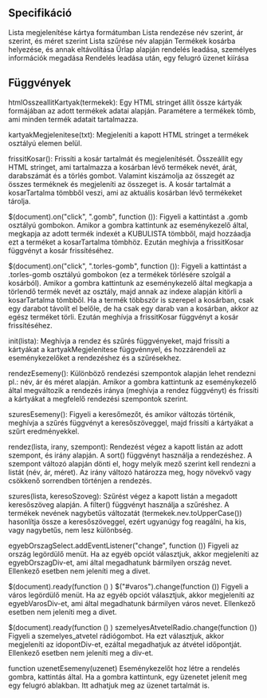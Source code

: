 ## Specifikáció
Lista megjelenítése kártya formátumban
Lista rendezése név szerint, ár szerint, és méret szerint 
Lista szűrése név alapján
Termékek kosárba helyezése, és annak eltávolítása
Űrlap alapján rendelés leadása, személyes információk megadása
Rendelés leadása után, egy felugró üzenet kiírása

## Függvények
htmlOsszeallitKartyak(termekek):
Egy HTML stringet állít össze kártyák formájában az adott termékek adatai alapján. Paramétere a termékek tömb, ami minden termék adatait tartalmazza.

kartyakMegjelenitese(txt):
Megjeleníti a kapott HTML stringet a termékek osztályú elemen belül.

frissitKosar():
Frissíti a kosár tartalmát és megjelenítését. Összeállít egy HTML stringet, ami tartalmazza a kosárban lévő termékek nevét, árát, darabszámát és a törlés gombot. Valamint kiszámolja az összegét az összes terméknek és megjeleníti az összeget is. A kosár tartalmát a kosarTartalma tömbből veszi, ami az aktuális kosárban lévő termékeket tárolja.

$(document).on("click", ".gomb", function ()):
Figyeli a kattintást a .gomb osztályú gombokon. Amikor a gombra kattintunk az eseménykezelő által, megkapja az adott termék indexét a KUBULISTA tömbből, majd hozzáadja ezt a terméket a kosarTartalma tömbhöz. Ezután meghívja a frissitKosar függvényt a kosár frissítéséhez.

$(document).on("click", ".torles-gomb", function ()):
Figyeli a kattintást a .torles-gomb osztályú gombokon (ez a termékek törlésére szolgál a kosárból). Amikor a gombra kattintunk az eseménykezelő által megkapja a törlendő termék nevét az osztály, majd annak az indexe alapján kitörli a kosarTartalma tömbből. Ha a termék többször is szerepel a kosárban, csak egy darabot távolít el belőle, de ha csak egy darab van a kosárban, akkor az egész terméket törli. Ezután meghívja a frissitKosar függvényt a kosár frissítéséhez.

init(lista):
Meghívja a rendez és szűrés függvényeket, majd frissíti a kártyákat a kartyakMegjelenitese függvénnyel, és hozzárendeli az eseménykezelőket a rendezéshez és a szűrésekhez.

rendezEsemeny():
Különböző rendezési szempontok alapján lehet rendezni pl.: név, ár és méret alapján. Amikor a gombra kattintunk az eseménykezelő által megváltozik a rendezés iránya (meghívja a rendez függvényt) és frissíti a kártyákat a megfelelő rendezési szempontok szerint.

szuresEsemeny():
Figyeli a keresőmezőt, és amikor változás történik, meghívja a szűrés függvényt a keresőszöveggel, majd frissíti a kártyákat a szűrt eredményekkel.

rendez(lista, irany, szempont):
Rendezést végez a kapott listán az adott szempont, és irány alapján. A sort() függvényt használja a rendezéshez. A szempont változó alapján dönti el, hogy melyik mező szerint kell rendezni a listát (név, ár, méret). Az irány változó határozza meg, hogy növekvő vagy csökkenő sorrendben történjen a rendezés.

szures(lista, keresoSzoveg):
Szűrést végez a kapott listán a megadott keresőszöveg alapján. A filter() függvényt használja a szűréshez. A termékek nevének nagybetűs változatát (termekek.nev.toUpperCase()) hasonlítja össze a keresőszöveggel, ezért ugyanúgy fog reagálni, ha kis, vagy nagybetűs, nem lesz különbség.

egyebOrszagSelect.addEventListener("change", function ())
Figyeli az ország legördülő menüt. Ha az egyéb opciót választjuk, akkor megjeleníti az egyebOrszagDiv-et, ami által megadhatunk bármilyen ország nevet. Ellenkező esetben nem jeleníti meg a divet.

$(document).ready(function () )
  $("#varos").change(function ())
Figyeli a város legördülő menüt. Ha az egyéb opciót választjuk, akkor megjeleníti az egyebVarosDiv-et, ami által megadhatunk bármilyen város nevet. Ellenkező esetben nem jeleníti meg a divet.

$(document).ready(function () )
szemelyesAtvetelRadio.change(function ())
Figyeli a szemelyes_atvetel rádiógombot. Ha ezt választjuk, akkor megjeleníti az idopontDiv-et, ezáltal megadhatjuk az átvétel időpontját. Ellenkező esetben nem jeleníti meg a div-et.

function uzenetEsemeny(uzenet) 
Eseménykezelőt hoz létre a rendelés gombra, kattintás által. Ha a gombra kattintunk, egy üzenetet jelenít meg egy felugró ablakban. Itt adhatjuk meg az üzenet tartalmát is.





